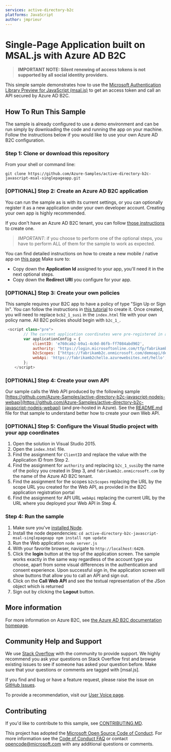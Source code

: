 ```yaml
---
services: active-directory-b2c
platforms: JavaScript
author: jmprieur
---
```


# Single-Page Application built on MSAL.js with Azure AD B2C

> **IMPORTANT NOTE: Silent renewing of access tokens is not supported by all social identity providers.**

This simple sample demonstrates how to use the [Microsoft Authentication Library Preview for JavaScript (msal.js)](https://github.com/AzureAD/microsoft-authentication-library-for-js) to get an access token and call an API secured by Azure AD B2C.

## How To Run This Sample

The sample is already configured to use a demo environment and can be run simply by downloading the code and running the app on your machine. Follow the instructions below if you would like to use your own Azure AD B2C configuration.

### Step 1:  Clone or download this repository

From your shell or command line:

`git clone https://github.com/Azure-Samples/active-directory-b2c-javascript-msal-singlepageapp.git`

### [OPTIONAL] Step 2: Create an Azure AD B2C application 

You can run the sample as is with its current settings, or you can optionally register it as a new application under your own developer account. Creating your own app is highly recommended.

If you don't have an Azure AD B2C tenant, you can follow [those instructions](https://azure.microsoft.com/documentation/articles/active-directory-b2c-get-started/) to create one.

> *IMPORTANT*: if you choose to perform one of the optional steps, you have to perform ALL of them for the sample to work as expected.

You can find detailed instructions on how to create a new mobile / native app on [this page](https://docs.microsoft.com/azure/active-directory-b2c/active-directory-b2c-app-registration#register-a-web-application) Make sure to:

- Copy down the **Application Id** assigned to your app, you'll need it in the next optional steps.
- Copy down the **Redirect URI** you configure for your app.

### [OPTIONAL] Step 3: Create your own policies

This sample requires your B2C app to have a policy of type "Sign Up or Sign In".
You can follow the instructions in [this tutorial](https://docs.microsoft.com/azure/active-directory-b2c/active-directory-b2c-reference-policies) to create it.
Once created, you will need to replace `bcb2_1_susi` in the `index.html` file with your own policy name.  All B2C policies should begin with `b2c_1_`.

```JavaScript
 <script class="pre">
        // The current application coordinates were pre-registered in a B2C tenant.
        var applicationConfig = {
            clientID: 'e760cab2-b9a1-4c0d-86fb-ff7084abd902',
            authority: "https://login.microsoftonline.com/tfp/fabrikamb2c.onmicrosoft.com/b2c_1_susi",
            b2cScopes: ["https://fabrikamb2c.onmicrosoft.com/demoapi/demo.read"],
            webApi: 'https://fabrikamb2chello.azurewebsites.net/hello',
        };
    </script>
```

### [OPTIONAL] Step 4: Create your own API

Our sample calls the Web API produced by the following sample [https://github.com/Azure-Samples/active-directory-b2c-javascript-nodejs-webapi](https://github.com/Azure-Samples/active-directory-b2c-javascript-nodejs-webapi) (and pre-hosted in Azure). See the [README.md](https://github.com/Azure-Samples/active-directory-b2c-javascript-nodejs-webapi/blob/master/README.md) file for that sample to understand better how to create your own Web API.

### [OPTIONAL] Step 5:  Configure the Visual Studio project with your app coordinates

1. Open the solution in Visual Studio 2015.
1. Open the `index.html` file.
1. Find the assignment for `ClientID` and replace the value with the Application ID from Step 2.
1. Find the assignment for `authority` and replacing `b2c_1_susi`by the name of the policy you created in Step 3, and `fabrikamb2c.onmicrosoft.com` by the name of the Azure AD B2C tenant.
1. Find the assignment for the scopes `b2cScopes` replacing the URL by the scope URL you created for the Web API, as provided in the B2C application registration portal
1. Find the assignment for API URL `webApi` replacing the current URL by the URL where you deployed your Web API in Step 4.

### Step 4:  Run the sample

1. Make sure you've [installed Node](https://nodejs.org/en/download/).
1. Install the node dependencies: 
        ```
        cd active-directory-b2c-javascript-msal-singlepageapp
        npm install
        npm update
        ```
1. Run the Web application
        ```
        node server.js
        ```
1. With your favorite browser, navigate to `http://localhost:6420`.
1. Click the **login** button at the top of the application screen. The sample works exactly in the same way regardless of the account type you choose, apart from some visual differences in the authentication and consent experience. Upon successful sign in, the application screen will show buttons that allow you to call an API and sign out.
1. Click on the **Call Web API** and see the textual representation of the JSon object which is returned
1. Sign out by clicking the **Logout** button.  

## More information
For more information on Azure B2C, see [the Azure AD B2C documentation homepage](http://aka.ms/aadb2c). 


## Community Help and Support
We use [Stack Overflow](http://stackoverflow.com/questions/tagged/msal) with the community to provide support. We highly recommend you ask your questions on Stack Overflow first and browse existing issues to see if someone has asked your question before. Make sure that your questions or comments are tagged with [msal.js].

If you find and bug or have a feature request, please raise the issue on [GitHub Issues](../../issues). 

To provide a recommendation, visit our [User Voice page](https://feedback.azure.com/forums/169401-azure-active-directory).


## Contributing
If you'd like to contribute to this sample, see [CONTRIBUTING.MD](/CONTRIBUTING.md).

This project has adopted the [Microsoft Open Source Code of Conduct](https://opensource.microsoft.com/codeofconduct/). For more information see the [Code of Conduct FAQ](https://opensource.microsoft.com/codeofconduct/faq/) or contact [opencode@microsoft.com](mailto:opencode@microsoft.com) with any additional questions or comments.

